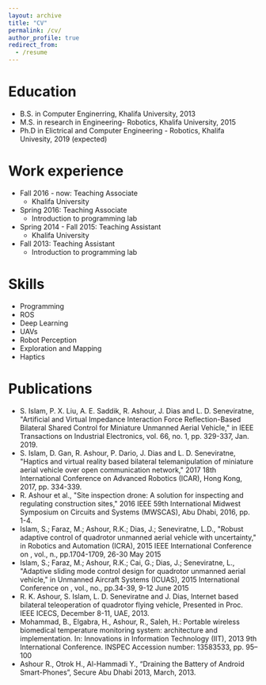 ```yaml
---
layout: archive
title: "CV"
permalink: /cv/
author_profile: true
redirect_from:
  - /resume
---
```


Education
======
* B.S. in Computer Enginerring, Khalifa University, 2013
* M.S. in research in Engineering- Robotics, Khalifa University, 2015
* Ph.D in Elictrical and Computer Engineering - Robotics, Khalifa Univesity, 2019 (expected)

Work experience
======
* Fall 2016 - now: Teaching Associate
  * Khalifa University 
* Spring 2016:  Teaching Associate
  * Introduction to programming lab
* Spring 2014 - Fall 2015: Teaching Assistant
  * Khalifa University
* Fall 2013: Teaching Assistant
  * Introduction to programming lab
  
Skills
======
* Programming 
* ROS
* Deep Learning 
* UAVs 
* Robot Perception
* Exploration and Mapping 
* Haptics


Publications
======
* S. Islam, P. X. Liu, A. E. Saddik, R. Ashour, J. Dias and L. D. Seneviratne, "Artificial and Virtual Impedance Interaction Force Reflection-Based Bilateral Shared Control for Miniature Unmanned Aerial Vehicle," in IEEE Transactions on Industrial Electronics, vol. 66, no. 1, pp. 329-337, Jan. 2019.
* S. Islam, D. Gan, R. Ashour, P. Dario, J. Dias and L. D. Seneviratne, "Haptics and virtual reality based bilateral telemanipulation of miniature aerial vehicle over open communication network," 2017 18th International Conference on Advanced Robotics (ICAR), Hong Kong, 2017, pp. 334-339.
* R. Ashour et al., "Site inspection drone: A solution for inspecting and regulating construction sites," 2016 IEEE 59th International Midwest Symposium on Circuits and Systems (MWSCAS), Abu Dhabi, 2016, pp. 1-4. 
* Islam, S.; Faraz, M.; Ashour, R.K.; Dias, J.; Seneviratne, L.D., "Robust adaptive control of quadrotor unmanned aerial vehicle with uncertainty," in Robotics and Automation (ICRA), 2015 IEEE International Conference on , vol., n., pp.1704-1709, 26-30 May 2015
* Islam, S.; Faraz, M.; Ashour, R.K.; Cai, G.; Dias, J.; Seneviratne, L., "Adaptive sliding mode control design for quadrotor unmanned aerial vehicle," in Unmanned Aircraft Systems (ICUAS), 2015 International Conference on , vol., no., pp.34-39, 9-12 June 2015
* R. K. Ashour, S. Islam, L. D. Seneviratne and J. Dias, Internet based bilateral teleoperation of quadrotor flying vehicle, Presented in Proc. IEEE ICECS, December 8-11, UAE, 2013.
* Mohammad, B., Elgabra, H., Ashour, R., Saleh, H.: Portable wireless biomedical temperature monitoring system: architecture and implementation. In: Innovations in Information Technology (IIT), 2013 9th International Conference. INSPEC Accession number: 13583533, pp. 95–100
* Ashour R., Otrok H., Al-Hammadi Y., “Draining the Battery of Android Smart-Phones”, Secure Abu Dhabi 2013, March, 2013. 
